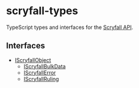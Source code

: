 # scryfall-types

TypeScript types and interfaces for the [Scryfall API](https://scryfall.com/docs/api).

## Interfaces

- [IScryfallObject](./src/IScryfallObject.ts)
  - [IScryfallBulkData](./src/IScryfallBulkData.ts) 
  - [IScryfallError](./src/IScryfallError.ts)
  - [IScryfallRuling](./src/IScryfallRuling.ts)
